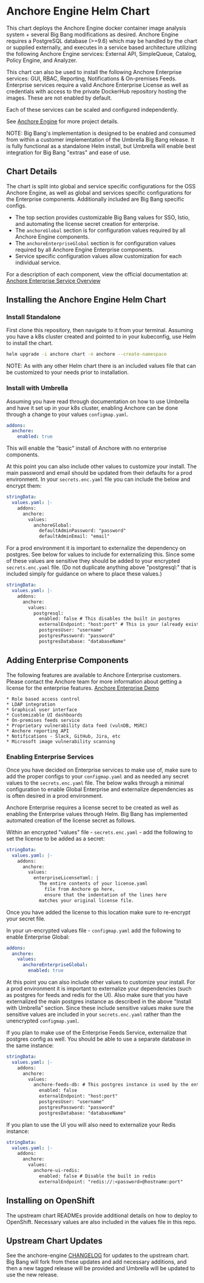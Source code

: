 # Anchore Engine Helm Chart

This chart deploys the Anchore Engine docker container image analysis system + several Big Bang modifications as desired. Anchore Engine requires a PostgreSQL database (>=9.6) which may be handled by the chart or supplied externally, and executes in a service based architecture utilizing the following Anchore Engine services: External API, SimpleQueue, Catalog, Policy Engine, and Analyzer.

This chart can also be used to install the following Anchore Enterprise services: GUI, RBAC, Reporting, Notifications & On-premises Feeds. Enterprise services require a valid Anchore Enterprise License as well as credentials with access to the private DockerHub repository hosting the images. These are not enabled by default.

Each of these services can be scaled and configured independently.

See [Anchore Engine](https://github.com/anchore/anchore-engine) for more project details.

NOTE: Big Bang's implementation is designed to be enabled and consumed from within a customer implementation of the Umbrella Big Bang release. It is fully functional as a standalone Helm install, but Umbrella will enable best integration for Big Bang "extras" and ease of use. 

## Chart Details

The chart is split into global and service specific configurations for the OSS Anchore Engine, as well as global and services specific configurations for the Enterprise components. Additionally included are Big Bang specific configs.

  * The top section provides customizable Big Bang values for SSO, Istio, and automating the license secret creation for enterprise.
  * The `anchoreGlobal` section is for configuration values required by all Anchore Engine components.
  * The `anchoreEnterpriseGlobal` section is for configuration values required by all Anchore Engine Enterprise components.
  * Service specific configuration values allow customization for each individual service.

For a description of each component, view the official documentation at: [Anchore Enterprise Service Overview](https://docs.anchore.com/current/docs/overview/architecture/)

## Installing the Anchore Engine Helm Chart

### Install Standalone

First clone this repository, then navigate to it from your terminal. Assuming you have a k8s cluster created and pointed to in your kubeconfig, use Helm to install the chart.

```bash
helm upgrade -i anchore chart -n anchore --create-namespace
```

NOTE: As with any other Helm chart there is an included values file that can be customized to your needs prior to installation.

### Install with Umbrella

Assuming you have read through documentation on how to use Umbrella and have it set up in your k8s cluster, enabling Anchore can be done through a change to your values `configmap.yaml`.

```yaml
addons:
  anchore:
    enabled: true
```

This will enable the "basic" install of Anchore with no enterprise components.

At this point you can also include other values to customize your install. The main password and email should be updated from their defaults for a prod environment. In your `secrets.enc.yaml` file you can include the below and encrypt them:

```yaml
stringData:
  values.yaml: |-
    addons:
      anchore:
        values:
          anchoreGlobal:
            defaultAdminPassword: "password"
            defaultAdminEmail: "email"

```

For a prod environment it is important to externalize the dependency on postgres. See below for values to include for externalizing this. Since some of these values are sensitive they should be added to your encrypted `secrets.enc.yaml` file. (Do not duplicate anything above "postgresql:" that is included simply for guidance on where to place these values.)

```yaml
stringData:
  values.yaml: |-
    addons:
      anchore:
        values:
          postgresql:
            enabled: false # This disables the built in postgres
            externalEndpoint: "host:port" # This is your (already existing) external postgres instance
            postgresUser: "username"
            postgresPassword: "password" 
            postgresDatabase: "databaseName"
```

## Adding Enterprise Components

 The following features are available to Anchore Enterprise customers. Please contact the Anchore team for more information about getting a license for the enterprise features. [Anchore Enterprise Demo](https://anchore.com/demo/)

    * Role based access control
    * LDAP integration
    * Graphical user interface
    * Customizable UI dashboards
    * On-premises feeds service
    * Proprietary vulnerability data feed (vulnDB, MSRC)
    * Anchore reporting API
    * Notifications - Slack, GitHub, Jira, etc
    * Microsoft image vulnerability scanning

### Enabling Enterprise Services

Once you have decided on Enterprise services to make use of, make sure to add the proper configs to your `configmap.yaml` and as needed any secret values to the `secrets.enc.yaml` file. The below walks through a minimal configuration to enable Global Enterprise and externalize dependencies as is often desired in a prod environment.

Anchore Enterprise requires a license secret to be created as well as enabling the Enterprise values through Helm. Big Bang has implemented automated creation of the license secret as follows.

Within an encrypted "values" file - `secrets.enc.yaml` - add the following to set the license to be added as a secret:

```yaml
stringData:
  values.yaml: |-
    addons:
      anchore:
        values:
          enterpriseLicenseYaml: |
            The entire contents of your license.yaml 
              file from Anchore go here,
              ensure that the indentation of the lines here
            matches your original license file.
```

Once you have added the license to this location make sure to re-encrypt your secret file.

In your un-encrypted values file - `configmap.yaml` add the following to enable Enterprise Global:

```yaml
addons:
  anchore:
    values:
      anchoreEnterpriseGlobal:
        enabled: true
```

At this point you can also include other values to customize your install. For a prod environment it is important to externalize your dependencies (such as postgres for feeds and redis for the UI). Also make sure that you have externalized the main postgres instance as described in the above "Install with Umbrella" section. Since these include sensitive values make sure the sensitive values are included in your `secrets.enc.yaml` rather than the unencrypted `configmap.yaml`.

If you plan to make use of the Enterprise Feeds Service, externalize that postgres config as well. You should be able to use a separate database in the same instance:

```yaml
stringData:
  values.yaml: |-
    addons:
      anchore:
        values:
          anchore-feeds-db: # This postgres instance is used by the enterprise feeds service
            enabled: false 
            externalEndpoint: "host:port"
            postgresUser: "username"
            postgresPassword: "password" 
            postgresDatabase: "databaseName"
```

If you plan to use the UI you will also need to externalize your Redis instance:

```yaml
stringData:
  values.yaml: |-
    addons:
      anchore:
        values:
          anchore-ui-redis:
            enabled: false # Disable the built in redis
            externalEndpoint: "redis://:<password>@hostname:port"
```

## Installing on OpenShift

The upstream chart READMEs provide additional details on how to deploy to OpenShift. Necessary values are also included in the values file in this repo.

## Upstream Chart Updates

See the anchore-engine [CHANGELOG](https://github.com/anchore/anchore-engine/blob/master/CHANGELOG.md) for updates to the upstream chart. Big Bang will fork from these updates and add necessary additions, and then a new tagged release will be provided and Umbrella will be updated to use the new release.
